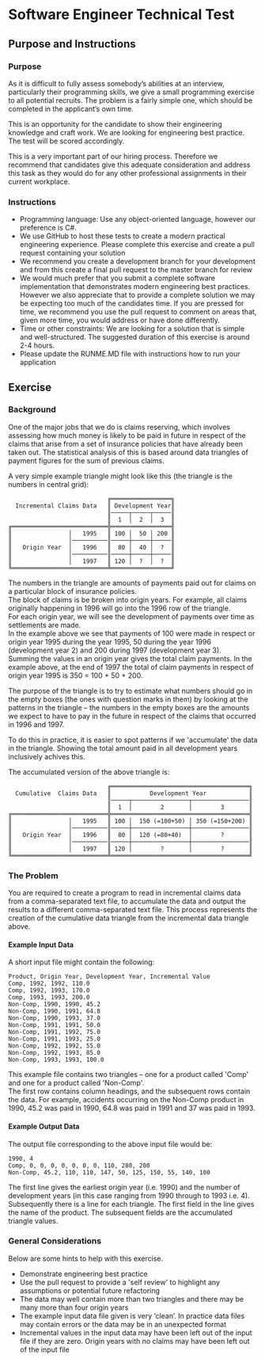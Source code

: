 # Software Engineer Technical Test

## Purpose and Instructions

### Purpose

As it is difficult to fully assess somebody’s abilities at an interview, particularly their programming skills, we give a small programming exercise to all potential recruits. The problem is a fairly simple one, which should be completed in the applicant’s own time.

This is an opportunity for the candidate to show their engineering knowledge and craft work.  We are looking for engineering best practice. The test will be scored accordingly. 

This is a very important part of our hiring process. Therefore we recommend that candidates give this adequate consideration and address this task as they would do for any other professional assignments in their current workplace.

### Instructions 

-   Programming language: Use any object-oriented language, however our preference is C#.  
-   We use GitHub to host these tests to create a modern practical engineering experience. Please complete this exercise and create a pull request containing your solution 
-   We recommend you create a development branch for your development and from this create a final pull request to the master branch for review
-   We would much prefer that you submit a complete software implementation that demonstrates modern engineering best practices.  However we also appreciate that to provide a complete solution we may be expecting too much of the candidates time. If you are pressed for time, we recommend you use the pull request to comment on areas that, given more time, you would address or have done differently. 
-   Time or other constraints: We are looking for a solution that is simple and well-structured. The suggested duration of this exercise is around 2-4 hours.  
-   Please update the RUNME.MD file with instructions how to run your application 

## Exercise

### Background

One of the major jobs that we do is claims reserving, which involves assessing how much money is likely to be paid in future in respect of the claims that arise from a set of insurance policies that have already been taken out. The statistical analysis of this is based around data triangles of payment figures for the sum of previous claims.
 
A very simple example triangle might look like this (the triangle is the numbers in central grid):

	                            ╔═════════════════╗
	  Incremental Claims Data   ║ Development Year║
	                            ║─────┬─────┬─────║
	                            ║  1  │  2  │  3  ║
	╔═══════════════════════════╬═════════════════╣
	║                │   1995   ║ 100 │  50 │ 200 ║ 
	║                │──────────║─────┼─────┼─────║ 
	║   Origin Year  │   1996   ║  80 │  40 │  ?  ║
	║                │──────────║─────┼─────┼─────║ 
	║                │   1997   ║ 120 │  ?  │  ?  ║ 
	╚═══════════════════════════╩═════════════════╝
	
The numbers in the triangle are amounts of payments paid out for claims on a particular block of insurance policies.  
The block of claims is be broken into origin years. For example, all claims originally happening in 1996 will go into the 1996 row of the triangle.  
For each origin year, we will see the development of payments over time as settlements are made.  
In the example above we see that payments of 100 were made in respect or origin year 1995 during the year 1995, 50 during the year 1996 (development year 2) and 200 during 1997 (development year 3).  
Summing the values in an origin year gives the total claim payments. In the example above, at the end of 1997 the total of claim payments in respect of origin year 1995 is 350 = 100 + 50 + 200.

The purpose of the triangle is to try to estimate what numbers should go in the empty boxes (the ones with question marks in them) by looking at the patterns in the triangle – the numbers in the empty boxes are the amounts we expect to have to pay in the future in respect of the claims that occurred in 1996 and 1997.

To do this in practice, it is easier to spot patterns if we 'accumulate' the data in the triangle. Showing the total amount paid in all development years inclusively achives this. 

The accumulated version of the above triangle is:

	                            ╔═══════════════════════════════════════╗
	  Cumulative  Claims Data   ║           Development Year            ║
	                            ║─────┬────────────────┬────────────────║
	                            ║  1  │        2       │        3       ║
	╔═══════════════════════════╬═══════════════════════════════════════╣
	║                │   1995   ║ 100 │  150 (=100+50) │ 350 (=150+200) ║ 
	║                │──────────║─────┼────────────────┼────────────────║ 
	║   Origin Year  │   1996   ║  80 │  120 (=80+40)  │        ?       ║
	║                │──────────║─────┼────────────────┼────────────────║ 
	║                │   1997   ║ 120 │        ?       │        ?       ║ 
	╚═══════════════════════════╩═══════════════════════════════════════╝

### The Problem

You are required to create a program to read in incremental claims data from a comma-separated text file, to accumulate the data and output the results to a different comma-separated text file. This process represents the creation of the cumulative data triangle from the incremental data triangle above.

#### Example Input Data

A short input file might contain the following:

	Product, Origin Year, Development Year, Incremental Value
	Comp, 1992, 1992, 110.0
	Comp, 1992, 1993, 170.0
	Comp, 1993, 1993, 200.0
	Non-Comp, 1990, 1990, 45.2
	Non-Comp, 1990, 1991, 64.8
	Non-Comp, 1990, 1993, 37.0
	Non-Comp, 1991, 1991, 50.0	
	Non-Comp, 1991, 1992, 75.0
	Non-Comp, 1991, 1993, 25.0
	Non-Comp, 1992, 1992, 55.0
	Non-Comp, 1992, 1993, 85.0
	Non-Comp, 1993, 1993, 100.0
	
This example file contains two triangles – one for a product called 'Comp' and one for a product called 'Non-Comp'.  
The first row contains column headings, and the subsequent rows contain the data. For example, accidents occurring on the Non-Comp product in 1990, 45.2 was paid in 1990, 64.8 was paid in 1991 and 37 was paid in 1993.

#### Example Output Data

The output file corresponding to the above input file would be:

	1990, 4
	Comp, 0, 0, 0, 0, 0, 0, 0, 110, 280, 200
	Non-Comp, 45.2, 110, 110, 147, 50, 125, 150, 55, 140, 100

The first line gives the earliest origin year (i.e. 1990) and the number of development years (in this case ranging from 1990 through to 1993 i.e. 4).  
Subsequently there is a line for each triangle. The first field in the line gives the name of the product. The subsequent fields are the accumulated triangle values.

### General Considerations

Below are some hints to help with this exercise. 
-   Demonstrate engineering best practice 
-   Use the pull request to provide a 'self review' to highlight any assumptions or potential future refactoring
-   The data may well contain more than two triangles and there may be many more than four origin years
-   The example input data file given is very ‘clean’. In practice data files may contain errors or the data may be in an unexpected format
-   Incremental values in the input data may have been left out of the input file if they are zero. Origin years with no claims may have been left out of the input file


